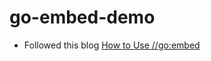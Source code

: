 # go-embed-demo

- Followed this blog [How to Use //go:embed](https://blog.carlmjohnson.net/post/2021/how-to-use-go-embed/)
